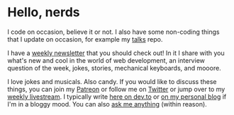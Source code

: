 # Hello, nerds

I code on occasion, believe it or not. I also have some non-coding things that I update on occasion, for example my [talks](https://github.com/cassidoo/talks) repo.

I have a [weekly newsletter](https://cassidoo.co/newsletter/) that you should check out! In it I share with you what's new and cool in the world of web development, an interview question of the week, jokes, stories, mechanical keyboards, and mooore.

I love jokes and musicals. Also candy. If you would like to discuss these things, you can join my [Patreon](https://www.patreon.com/cassidoo) or follow me on [Twitter](https://twitter.com/cassidoo) or jump over to my [weekly livestream](https://twitch.tv/cassidoo). I typically write [here on dev.to](https://dev.to/cassidoo) or [on my personal blog](https://blog.cassidoo.co/) if I'm in a bloggy mood. You can also [ask me anything](https://github.com/cassidoo/ama) (within reason).
